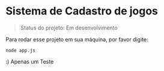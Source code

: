 # Sistema de Cadastro de jogos

> Status do projeto: Em desenvolvimento

Para rodar esse projeto em sua máquina, por favor digite:

```
node app.js
```

:) Apenas um Teste
